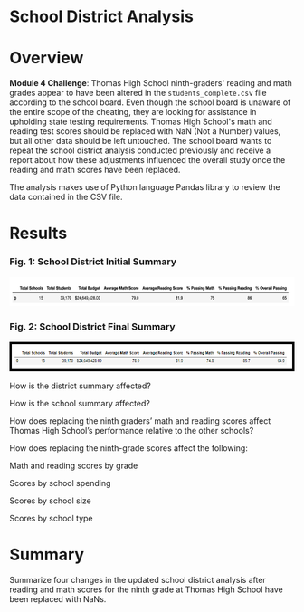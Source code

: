 # School District Analysis

# Overview

**Module 4 Challenge**: Thomas High School ninth-graders' reading and math grades appear to have been altered in the `students_complete.csv` file according to the school board. Even though the school board is unaware of the entire scope of the cheating, they are looking for assistance in upholding state testing requirements. Thomas High School's math and reading test scores should be replaced with NaN (Not a Number) values, but all other data should be left untouched. The school board wants to repeat the school district analysis conducted previously and receive a report about how these adjustments influenced the overall study once the reading and math scores have been replaced.

The analysis makes use of Python language Pandas library to review the data contained in the CSV file.

# Results
### **Fig. 1: School District Initial Summary**
![Fig. 1: School District Initial Summary](https://github.com/Peteresis/School_District_Analysis/blob/801f100b982ff1d05a2e1681a133b9dff8e20243/Resources/School%20District%20Initial%20Summary.png)

### **Fig. 2: School District Final Summary**
![Fig. 2: School District Final Summary](https://github.com/Peteresis/School_District_Analysis/blob/9476aa78fb2918edbcbc51bf47038cf5cf0bacd7/Resources/Disctrict%20Summary%20After.png)



How is the district summary affected?


How is the school summary affected?


How does replacing the ninth graders’ math and reading scores affect Thomas High School’s performance relative to the other schools?


How does replacing the ninth-grade scores affect the following:


Math and reading scores by grade


Scores by school spending


Scores by school size


Scores by school type


# Summary

Summarize four changes in the updated school district analysis after reading and math scores for the ninth grade at Thomas High School have been replaced with NaNs.
